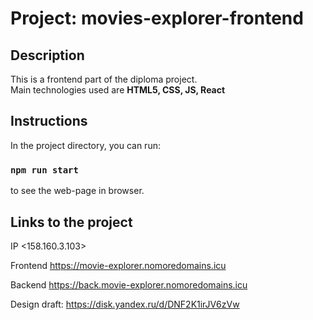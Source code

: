 # Project:  movies-explorer-frontend

## Description

This is a frontend part of the diploma project.  
Main technologies used are **HTML5, CSS, JS, React** 

## Instructions 

In the project directory, you can run:

### `npm run start`
to see the web-page in browser. 

## Links to the project
IP <158.160.3.103>

Frontend https://movie-explorer.nomoredomains.icu

Backend https://back.movie-explorer.nomoredomains.icu

Design draft: https://disk.yandex.ru/d/DNF2K1irJV6zVw

